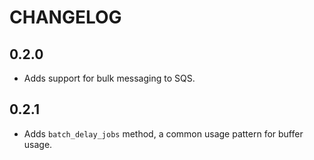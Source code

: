 # CHANGELOG

## 0.2.0

* Adds support for bulk messaging to SQS.

## 0.2.1

* Adds `batch_delay_jobs` method, a common usage pattern for buffer usage. 
